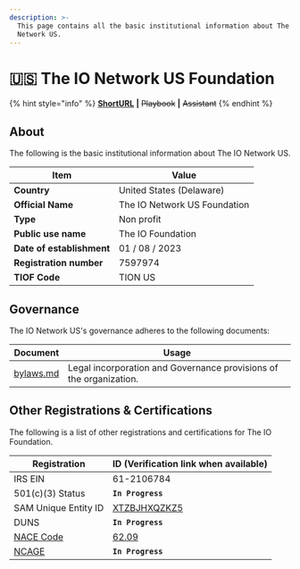 ```yaml
---
description: >-
  This page contains all the basic institutional information about The IO
  Network US.
---
```


# 🇺🇸 The IO Network US Foundation

{% hint style="info" %}
[**ShortURL**](https://tiof.click/TIONUSInfo) **|** ~~Playbook~~ **|** ~~Assistant~~
{% endhint %}

## About

The following is the basic institutional information about The IO Network US.

| Item                      | Value                        |
| ------------------------- | ---------------------------- |
| **Country**               | United States (Delaware)     |
| **Official Name**         | The IO Network US Foundation |
| **Type**                  | Non profit                   |
| **Public use name**       | The IO Foundation            |
| **Date of establishment** | 01 / 08 / 2023               |
| **Registration number**   | 7597974                      |
| **TIOF Code**             | TION US                      |

## Governance

The IO Network US's governance adheres to the following documents:

| Document                         | Usage                                                              |
| -------------------------------- | ------------------------------------------------------------------ |
| [bylaws.md](bylaws.md "mention") | Legal incorporation and Governance provisions of the organization. |

## Other Registrations & Certifications

The following is a list of other registrations and certifications for The IO Foundation.

| Registration                                                                                                                                                      | ID (Verification link when available)                                                      |
| ----------------------------------------------------------------------------------------------------------------------------------------------------------------- | ------------------------------------------------------------------------------------------ |
| IRS EIN                                                                                                                                                           | 61-2106784                                                                                 |
| 501(c)(3) Status                                                                                                                                                  | **`In Progress`**                                                                          |
| SAM Unique Entity ID                                                                                                                                              | [XTZBJHXQZKZ5](https://unitedstatesbusinessregistration.us/check-sam-registration-status/) |
| DUNS                                                                                                                                                              | **`In Progress`**                                                                          |
| [NACE Code](https://ec.europa.eu/eurostat/ramon/nomenclatures/index.cfm?TargetUrl=LST\_CLS\_DLD\&StrNom=NACE\_REV2\&StrLanguageCode=EN\&StrLayoutCode=HIERARCHIC) | [62.09](https://nacev2.com/en/search?q=62.09)                                              |
| [NCAGE](https://eportal.nspa.nato.int/Codification/Support/en/Products/NCAGE/)                                                                                    | **`In Progress`**                                                                          |

